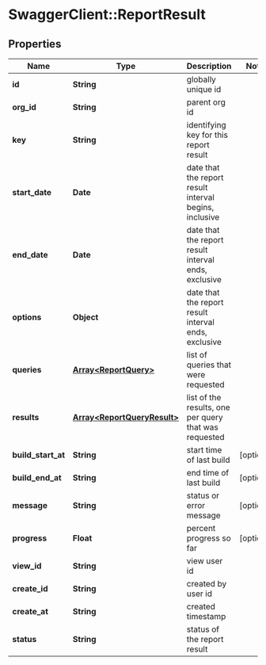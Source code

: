 # SwaggerClient::ReportResult

## Properties
Name | Type | Description | Notes
------------ | ------------- | ------------- | -------------
**id** | **String** | globally unique id | 
**org_id** | **String** | parent org id | 
**key** | **String** | identifying key for this report result | 
**start_date** | **Date** | date that the report result interval begins, inclusive | 
**end_date** | **Date** | date that the report result interval ends, exclusive | 
**options** | **Object** | date that the report result interval ends, exclusive | 
**queries** | [**Array&lt;ReportQuery&gt;**](ReportQuery.md) | list of queries that were requested | 
**results** | [**Array&lt;ReportQueryResult&gt;**](ReportQueryResult.md) | list of the results, one per query that was requested | 
**build_start_at** | **String** | start time of last build | [optional] 
**build_end_at** | **String** | end time of last build | [optional] 
**message** | **String** | status or error message | [optional] 
**progress** | **Float** | percent progress so far | [optional] 
**view_id** | **String** | view user id | 
**create_id** | **String** | created by user id | 
**create_at** | **String** | created timestamp | 
**status** | **String** | status of the report result | 



